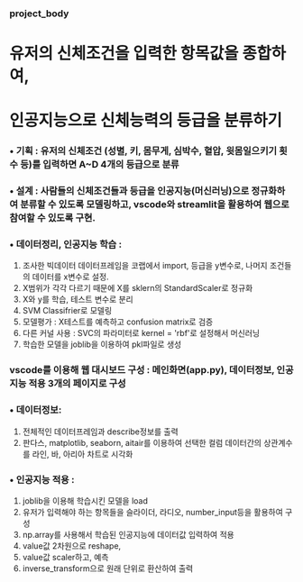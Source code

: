 ### project_body
# 유저의 신체조건을 입력한 항목값을 종합하여, 
# 인공지능으로 신체능력의 등급을 분류하기
### • 기획 : 유저의 신체조건 (성별, 키, 몸무게, 심박수, 혈압, 윗몸일으키기 횟수 등)를 입력하면 A~D 4개의 등급으로 분류
### • 설계 : 사람들의 신체조건들과 등급을 인공지능(머신러닝)으로 정규화하여 분류할 수 있도록 모델링하고, vscode와 streamlit을 활용하여 웹으로 참여할 수 있도록 구현.
### • 데이터정리, 인공지능 학습 : 
1. 조사한 빅데이터 데이터프레임을 코랩에서 import, 등급을 y변수로, 나머지 조건들의 데이터를 x변수로 설정. 
2. X범위가 각각 다르기 때문에 X를 sklern의 StandardScaler로 정규화
3. X와 y를 학습, 테스트 변수로 분리
4. SVM Classifrier로 모델링 
5. 모델평가 : X테스트를 예측하고 confusion matrix로 검증
6. 다른 커널 사용 : SVC의 파라미터로 kernel = 'rbf'로 설정해서 머신러닝
7. 학습한 모델을 joblib을 이용하여 pkl파일로 생성

### vscode를 이용해 웹 대시보드 구성 : 메인화면(app.py), 데이터정보, 인공지능 적용 3개의 페이지로 구성
### • 데이터정보: 
1. 전체적인 데이터프레임과 describe정보를 출력
2. 판다스, matplotlib, seaborn, aitair를 이용하여 선택한 컬럼 데이터간의 상관계수를 라인, 바, 아리아 차트로 시각화

### • 인공지능 적용 : 
1. joblib을 이용해 학습시킨 모델을 load
2. 유저가 입력해야 하는 항목들을 슬라이더, 라디오, number_input등을 활용하여 구성
3. np.array를 사용해서 학습된 인공지능에 데이터값 입력하여 적용
4. value값 2차원으로 reshape, 
5. value값 scaler하고, 예측
6. inverse_transform으로 원래 단위로 환산하여 출력

